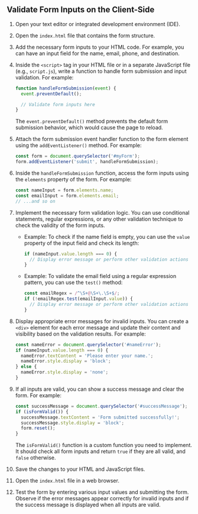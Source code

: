 

## Validate Form Inputs on the Client-Side

1. Open your text editor or integrated development environment (IDE).

2. Open the `index.html` file that contains the form structure.

3. Add the necessary form inputs to your HTML code. For example, you can have an input field for the name, email, phone, and destination.

4. Inside the `<script>` tag in your HTML file or in a separate JavaScript file (e.g., `script.js`), write a function to handle form submission and input validation. For example:

   ```javascript
   function handleFormSubmission(event) {
     event.preventDefault();

     // Validate form inputs here
   }
   ```

   The `event.preventDefault()` method prevents the default form submission behavior, which would cause the page to reload.

5. Attach the form submission event handler function to the form element using the `addEventListener()` method. For example:

   ```javascript
   const form = document.querySelector('#myForm');
   form.addEventListener('submit', handleFormSubmission);
   ```

6. Inside the `handleFormSubmission` function, access the form inputs using the `elements` property of the form. For example:

   ```javascript
   const nameInput = form.elements.name;
   const emailInput = form.elements.email;
   // ...and so on
   ```

7. Implement the necessary form validation logic. You can use conditional statements, regular expressions, or any other validation technique to check the validity of the form inputs.

   - Example: To check if the name field is empty, you can use the `value` property of the input field and check its length:

     ```javascript
     if (nameInput.value.length === 0) {
       // Display error message or perform other validation actions
     }
     ```

   - Example: To validate the email field using a regular expression pattern, you can use the `test()` method:

     ```javascript
     const emailRegex = /^\S+@\S+\.\S+$/;
     if (!emailRegex.test(emailInput.value)) {
       // Display error message or perform other validation actions
     }
     ```

8. Display appropriate error messages for invalid inputs. You can create a `<div>` element for each error message and update their content and visibility based on the validation results. For example:

   ```javascript
   const nameError = document.querySelector('#nameError');
   if (nameInput.value.length === 0) {
     nameError.textContent = 'Please enter your name.';
     nameError.style.display = 'block';
   } else {
     nameError.style.display = 'none';
   }
   ```

9. If all inputs are valid, you can show a success message and clear the form. For example:

   ```javascript
   const successMessage = document.querySelector('#successMessage');
   if (isFormValid()) {
     successMessage.textContent = 'Form submitted successfully!';
     successMessage.style.display = 'block';
     form.reset();
   }
   ```

   The `isFormValid()` function is a custom function you need to implement. It should check all form inputs and return `true` if they are all valid, and `false` otherwise.

10. Save the changes to your HTML and JavaScript files.

11. Open the `index.html` file in a web browser.

12. Test the form by entering various input values and submitting the form. Observe if the error messages appear correctly for invalid inputs and if the success message is displayed when all inputs are valid.

